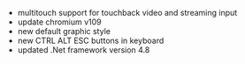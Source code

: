 - multitouch support for touchback video and streaming input
- update chromium v109
- new default graphic style
- new CTRL ALT ESC buttons in keyboard
- updated .Net framework version 4.8